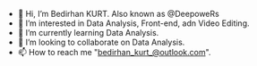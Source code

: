 - 👋 Hi, I’m Bedirhan KURT. Also known as @DeepoweRs
- 👀 I’m interested in Data Analysis, Front-end, adn Video Editing.
- 🌱 I’m currently learning Data Analysis.
- 💞️ I’m looking to collaborate on Data Analysis.
- 📫 How to reach me "bedirhan_kurt_@outlook.com".

<!---
DeepoweRs/DeepoweRs is a ✨ special ✨ repository because its `README.md` (this file) appears on your GitHub profile.
You can click the Preview link to take a look at your changes.
--->
